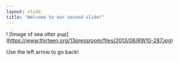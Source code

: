 ```yaml
---
layout: slide
title: "Welcome to our second slide!"
---
```


! [Image of sea otter pup] 
(https://www.thirteen.org/13pressroom/files/2013/08/RW10-287.jpg)

Use the left arrow to go back!
